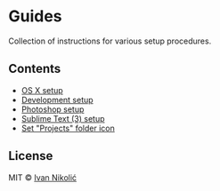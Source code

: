 # Guides

Collection of instructions for various setup procedures.

## Contents

* [OS X setup](osx-setup/README.md)
* [Development setup](development/README.md)
* [Photoshop setup](photoshop/README.md)
* [Sublime Text (3) setup](https://github.com/niksy/st-settings/blob/master/README.md)
* [Set "Projects" folder icon](projects-folder-icon/README.md)

## License

MIT © [Ivan Nikolić](http://ivannikolic.com)
